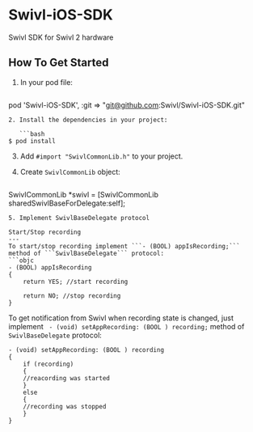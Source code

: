 Swivl-iOS-SDK
=============

Swivl SDK for Swivl 2 hardware 

How To Get Started
---
1. In your pod file:

    ```ruby
pod 'Swivl-iOS-SDK',  :git => "git@github.com:Swivl/Swivl-iOS-SDK.git"
```
2. Install the dependencies in your project:

   ```bash
$ pod install
```
3. Add ``` #import "SwivlCommonLib.h" ``` to your project.
4. Create ```SwivlCommonLib``` object:
    
    ```objc
SwivlCommonLib *swivl = [SwivlCommonLib sharedSwivlBaseForDelegate:self]; 
```
5. Implement SwivlBaseDelegate protocol

Start/Stop recording
---
To start/stop recording implement ```- (BOOL) appIsRecording;``` method of ```SwivlBaseDelegate``` protocol:
```objc
- (BOOL) appIsRecording
{
    return YES; //start recording

    return NO; //stop recording
}
```
To get notification from Swivl when recording state is changed, just implement ``` - (void) setAppRecording: (BOOL ) recording;``` method of ```SwivlBaseDelegate``` protocol:
```objc
- (void) setAppRecording: (BOOL ) recording
{
    if (recording) 
    {
    //reacording was started
    }
    else 
    {
    //recording was stopped
    }
}
```
